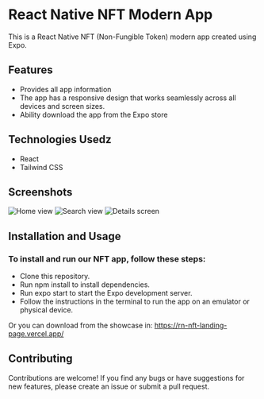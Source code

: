 # React Native NFT Modern App
This is a React Native NFT (Non-Fungible Token) modern app created using Expo.

## Features
- Provides all app information
- The app has a responsive design that works seamlessly across all devices and screen sizes.
- Ability download the app from the Expo store

## Technologies Usedz
- React 
- Tailwind CSS

## Screenshots
![Home view](https://user-images.githubusercontent.com/69378136/230798307-f8c9a3b3-fae2-4d1e-afbe-632be1c672a7.png)
![Search view](https://user-images.githubusercontent.com/69378136/230798319-b396b763-6edb-4ad5-9558-1bc4af168565.png)
![Details screen](https://user-images.githubusercontent.com/69378136/230798334-5c6f8724-0c1a-4804-a767-9e006def1596.png)


## Installation and Usage
### To install and run our NFT app, follow these steps:
- Clone this repository.
- Run npm install to install dependencies.
- Run expo start to start the Expo development server.
- Follow the instructions in the terminal to run the app on an emulator or physical device.

Or you can download from the showcase in: https://rn-nft-landing-page.vercel.app/

## Contributing
Contributions are welcome! If you find any bugs or have suggestions for new features, please create an issue or submit a pull request.
